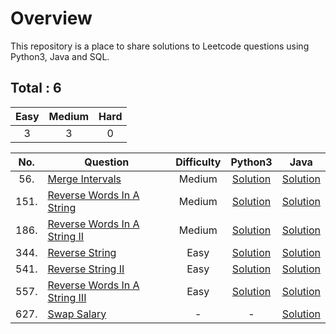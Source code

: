 # Overview

This repository is a place to share solutions to Leetcode questions using Python3, Java and SQL.


## Total : 6

| Easy | Medium | Hard |
|:----:|:------:|:----:|
|  3   |    3   |   0  |


| No. | Question | Difficulty | Python3 | Java |
|:---:|----------|:----------:|:-------:|:----:|
| 56. | [Merge Intervals](https://leetcode.com/problems/merge-intervals/) | Medium | [Solution](https://github.com/ezryn-zaharoff/leetcode-python/blob/master/python3/Q56_merge_intervals.py) | [Solution](https://github.com/ezryn-zaharoff/leetcode-python/blob/master/java/Q56_merge_intervals.java) |
| 151. | [Reverse Words In A String](https://leetcode.com/problems/reverse-words-in-a-string/) | Medium | [Solution](https://github.com/ezryn-zaharoff/leetcode-python/blob/master/python3/Q151_reverse_words_in_a_string.py) | [Solution](https://github.com/ezryn-zaharoff/leetcode-python/blob/master/java/Q151_reverse_words_in_a_string.java) |
| 186. | [Reverse Words In A String II](https://leetcode.com/problems/reverse-words-in-a-string-ii/) | Medium | [Solution](https://github.com/ezryn-zaharoff/leetcode-python/blob/master/python3/Q186_reverse_words_in_a_string_ii.py) | [Solution](https://github.com/ezryn-zaharoff/leetcode-python/blob/master/java/Q186_reverse_words_in_a_string_ii.java) |
| 344. | [Reverse String](https://leetcode.com/problems/reverse-string/) | Easy | [Solution](https://github.com/ezryn-zaharoff/leetcode-java/blob/master/python3/Q344_reverse_string.py) | [Solution](https://github.com/ezryn-zaharoff/leetcode-java/blob/master/java/Q344_reverse_string.java) |
| 541. | [Reverse String II](https://leetcode.com/problems/reverse-string-ii/) | Easy | [Solution](https://github.com/ezryn-zaharoff/leetcode-java/blob/master/python3/Q344_reverse_string_ii.py) | [Solution](https://github.com/ezryn-zaharoff/leetcode-java/blob/master/java/Q344_reverse_string_ii.java) |
| 557. | [Reverse Words In A String III](https://leetcode.com/problems/reverse-words-in-a-string-iii/) | Easy | [Solution](https://github.com/ezryn-zaharoff/leetcode-java/blob/master/python3/Q557_reverse_words_in_a_string_iii.py) | [Solution](https://github.com/ezryn-zaharoff/leetcode-java/blob/master/java/Q557_reverse_words_in_a_string_iii.java) |
| 627. | [Swap Salary](https://leetcode.com/problems/swap-salary/) | - | - | [Solution](https://github.com/ezryn-zaharoff/leetcode-java/blob/master/sql/Q627_swap_salary.sql) |